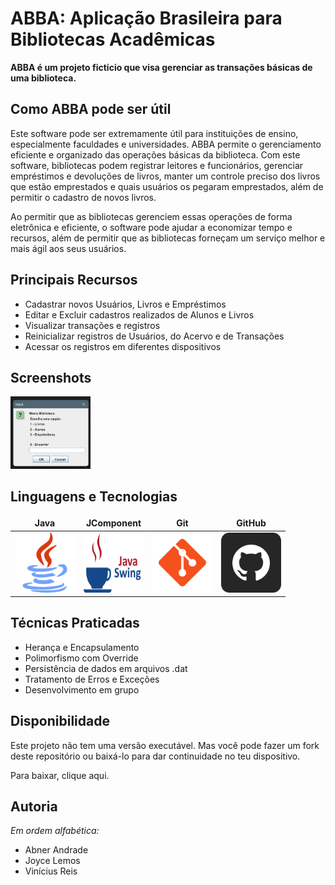 # ABBA: Aplicação Brasileira para Bibliotecas Acadêmicas


**ABBA é um projeto fictício 
que visa gerenciar as transações básicas de uma biblioteca.**


## Como ABBA pode ser útil
Este software pode ser extremamente útil para instituições de ensino, especialmente faculdades e universidades. 
ABBA  permite o gerenciamento eficiente e organizado das operações básicas da biblioteca. 
Com este software, bibliotecas podem registrar leitores e funcionários, gerenciar empréstimos e devoluções de livros, manter um controle preciso dos livros que estão emprestados e quais usuários os pegaram emprestados, além de permitir o cadastro de novos livros.

Ao permitir que as bibliotecas gerenciem essas operações de forma eletrônica e eficiente, o software pode ajudar a economizar tempo e recursos, além de permitir que as bibliotecas forneçam um serviço melhor e mais ágil aos seus usuários. 

## Principais Recursos
- Cadastrar novos Usuários, Livros e Empréstimos
- Editar e Excluir cadastros realizados de Alunos e Livros
- Visualizar transações e registros
- Reinicializar registros de Usuários, do Acervo e de Transações
- Acessar os registros em diferentes dispositivos

## Screenshots
<img src="./to_readme/screen-menuprincipal.png" alt="Exemplo" width="128">

## Linguagens e Tecnologias
<table>
  <thead>
    <tr style="border: none;">
      <th style="border: none;">Java</th>
      <th style="border: none;">JComponent</th>
      <th style="border: none;">Git</th>
      <th style="border: none;">GitHub</th>
    </tr>
  </thead>
  <tbody >
    <tr style="border: none;">
      <td style="border: none;"><img src="./to_readme/java.png" width="96" height="96"></td>
      <td style="border: none;"><img src="./to_readme/javaswing.png" width="96" height="96"></td>
      <td style="border: none;"><img src="./to_readme/git.png" width="96" height="96"></td>
      <td style="border: none;"><img src="./to_readme/github.png" width="96" height="96"></td>
    </tr>
  </tbody>
</table>


## Técnicas Praticadas
- Herança e Encapsulamento
- Polimorfismo com Override
- Persistência de dados em arquivos .dat
- Tratamento de Erros e Exceções
- Desenvolvimento em grupo


## Disponibilidade
Este projeto não tem uma versão executável. Mas você pode fazer um fork deste repositório ou baixá-lo para dar continuidade no teu dispositivo.

Para baixar, clique aqui.



## Autoria
_Em ordem alfabética:_
- Abner Andrade
- Joyce Lemos
- Vinícius Reis